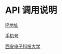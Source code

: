 
API 调用说明
====

[IP地址](http://geo.shou65.com/?loc=113.140.219.74)

[手机号](http://geo.shou65.com/?loc=18016245161)

[西安电子科技大学](http://geo.shou65.com/?loc=西安电子科技大学)


